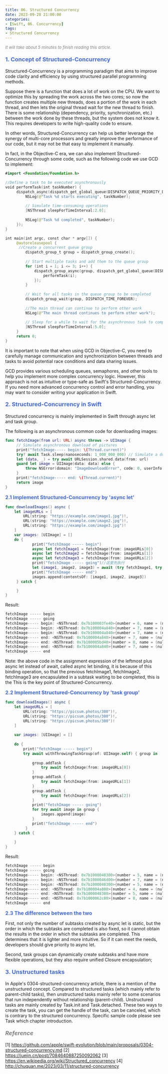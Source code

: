 ```yaml
---
title: 06. Structured Concurrency
date: 2023-09-28 21:00:00
categories: 
- [Swift, 06. Concurrency]
tags:
- Structured Concurrency
---
```



<font color=gray size=2>*It will take about 5 minutes to finish reading this article.*</font>

 
#### <font size=4 color=#4169E1>1. Concept of Structured-Concurrency</font> 

Structured-Concurrency is a programming paradigm that aims to improve code clarity and efficiency by using structured parallel programming methods.

Suppose there is a function that does a lot of work on the CPU. We want to optimize this by spreading the work across the two cores; so now the function creates multiple new threads, does a portion of the work in each thread, and then lets the original thread wait for the new thread to finish. There is some relationship (dependency, priority, synchronization, etc.) between the work done by these threads, but the system does not know it. This requires developers to write high-quality code to ensure.

In other words, Structured-Concurrency can help us better leverage the synergy of multi-core processors and greatly improve the performance of our code, but it may not be that easy to implement it manually.

In fact, in the Objective-C era, we can also implement Structured-Concurrency through some code, such as the following code we use GCD to implement:

```Swift
#import <Foundation/Foundation.h>

//Define a task to be executed asynchronously
void performTask(int taskNumber) {
     dispatch_async(dispatch_get_global_queue(DISPATCH_QUEUE_PRIORITY_DEFAULT, 0), ^{
         NSLog(@"Task %d starts executing", taskNumber);
        
         // Simulate time-consuming operations
         [NSThread sleepForTimeInterval:2.0];
        
         NSLog(@"Task %d completed", taskNumber);
     });
}

int main(int argc, const char * argv[]) {
     @autoreleasepool {
      //Create a concurrent queue group
         dispatch_group_t group = dispatch_group_create();
        
         // Start multiple tasks and add them to the queue group
         for (int i = 1; i <= 3; i++) {
             dispatch_group_async(group, dispatch_get_global_queue(DISPATCH_QUEUE_PRIORITY_DEFAULT, 0), ^{
                 performTask(i);
             });
         }
        
         // Wait for all tasks in the queue group to be completed
         dispatch_group_wait(group, DISPATCH_TIME_FOREVER);
        
         //The main thread can continue to perform other work
         NSLog(@"The main thread continues to perform other work");
        
         // Sleep for a while to wait for the asynchronous task to complete
         [NSThread sleepForTimeInterval:5.0];
     }
     return 0;
}
```

It is important to note that when using GCD in Objective-C, you need to carefully manage communication and synchronization between threads and tasks to avoid potential race conditions and data sharing issues.

GCD provides various scheduling queues, semaphores, and other tools to help you implement more complex concurrency logic. However, this approach is not as intuitive or type-safe as Swift's Structured-Concurrency. If you need more advanced concurrency control and error handling, you may want to consider writing your application in Swift.

#### <font size=4 color=#4169E1>2. Structured-Concurrency in Swift</font> 

Structured concurrency is mainly implemented in Swift through async let and task group.

The following is an asynchronous common code for downloading images:

```Swift
func fetchImage(from url: URL) async throws -> UIImage {
     // Simulate asynchronous download of pictures
     print("fetchImage----- begin: \(Thread.current)")
     try? await Task.sleep(nanoseconds: 1_000_000_000) // Simulate a download time of 1 second
     let (data, _) = try await URLSession.shared.data(from: url)
     guard let image = UIImage(data: data) else {
         throw NSError(domain: "ImageDownloadError", code: 0, userInfo: [NSLocalizedDescriptionKey: "Failed to download image"])
     }
     print("fetchImage----- end: \(Thread.current)")
     return image
}
```

<font size=3 color=#4169E1>**2.1 Implement Structured-Concurrency by 'async let'**</font>  

```Swift
func downloadImages() async {
    let imageURLs = [
        URL(string: "https://example.com/image1.jpg")!,
        URL(string: "https://example.com/image2.jpg")!,
        URL(string: "https://example.com/image3.jpg")!
    ]
    var images: [UIImage] = []
    do {
            print("fetchImage ----- begin")
            async let fetchImage1 = fetchImage(from: imageURLs[0])
            async let fetchImage2 = fetchImage(from: imageURLs[1])
            async let fetchImage3 = fetchImage(from: imageURLs[2])
            print("fetchImage ----- going")//这里先执行
            let (image1, image2, image3) = await (try fetchImage1, try fetchImage2, try fetchImage3)
            print("fetchImage ----- end")
            images.append(contentsOf: [image1, image2, image3])
     } catch {

     }
}
```

Result:         

```Swift
fetchImage ----- begin
fetchImage ----- going
fetchImage----- begin: <NSThread: 0x7b100003fe40>{number = 6, name = (null)}
fetchImage----- begin: <NSThread: 0x7b100004a840>{number = 7, name = (null)}
fetchImage----- begin: <NSThread: 0x7b100004a840>{number = 7, name = (null)}
fetchImage----- end: <NSThread: 0x7b100004a840>{number = 7, name = (null)}
fetchImage----- end: <NSThread: 0x7b100005bd40>{number = 8, name = (null)}
fetchImage----- end: <NSThread: 0x7b100004a840>{number = 7, name = (null)}
fetchImage ----- end
```
Note: the above code in the assignment expression of the leftmost plus async let instead of await, called async let binding, it is because of this binding operation, so that the previous fetchImage1, fetchImage2, fetchImage3 are encapsulated in a subtask waiting to be completed, this is the This is the key point of Structured-Concurrency.

<font size=3 color=#4169E1>**2.2 Implement Structured-Concurrency by 'task group'**</font>  

```Swift
func downloadImages() async {
    let imageURLs = [
        URL(string: "https://picsum.photos/300")!,
        URL(string: "https://picsum.photos/300")!,
        URL(string: "https://picsum.photos/300")!
    ]
    
    var images: [UIImage] = []
    
    do {
        print("fetchImage ----- begin")
        try await withThrowingTaskGroup(of: UIImage.self) { group in
            
            group.addTask {
                try await fetchImage(from: imageURLs[0])
            }
            group.addTask {
                try await fetchImage(from: imageURLs[1])
            }
            group.addTask {
                try await fetchImage(from: imageURLs[2])
            }
            print("fetchImage ----- going")
            for try await image in group {
                images.append(image)
            }
            print("fetchImage ----- end")
         }      
    } catch {
        
    }
}
```
Result:     

```Swift
fetchImage ----- begin
fetchImage ----- going
fetchImage----- begin: <NSThread: 0x7b1000048300>{number = 5, name = (null)}
fetchImage----- begin: <NSThread: 0x7b1000046d00>{number = 7, name = (null)}
fetchImage----- begin: <NSThread: 0x7b1000048300>{number = 5, name = (null)}
fetchImage----- end: <NSThread: 0x7b100004a800>{number = 4, name = (null)}
fetchImage----- end: <NSThread: 0x7b1000048300>{number = 5, name = (null)}
fetchImage----- end: <NSThread: 0x7b1000062c80>{number = 8, name = (null)}
fetchImage ----- end
```
 
<font size=3 color=#4169E1>**2.3 The difference between the two**</font>  

First, not only the number of subtasks created by async let is static, but the order in which the subtasks are completed is also fixed, so it cannot obtain the results in the order in which the subtasks are completed. This determines that it is lighter and more intuitive. So if it can meet the needs, developers should give priority to async let.

Second, task groups can dynamically create subtasks and have more flexible operations, but they also require unified Closure encapsulation;


#### <font size=4 color=#4169E1>3. Unstructured tasks</font> 

In Apple's 0304-structured-concurrency article, there is a mention of the unstructured concept. Compared to structured tasks (which mainly refer to parent-child tasks), then unstructured tasks mainly refer to some scenarios that run independently without relationship (parent-child). Unstructured tasks are mainly created by Task.init and Task.detached. These two ways to create the task, you can get the handle of the task, can be canceled, which is contrary to the structured concurrency. Specific sample code please see Task which chapter introduction.
 
#### <font size=4 color=gray>*Reference*</font>
[1] https://github.com/apple/swift-evolution/blob/main/proposals/0304-structured-concurrency.md
[2] https://juejin.cn/post/7084640887250092062
[3] https://en.wikipedia.org/wiki/Structured_concurrency
[4] http://chuquan.me/2023/03/11/structured-concurrency
